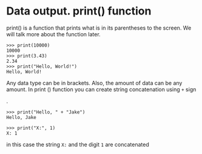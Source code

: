 # Data output. print() function

print() is a function that prints what is in its parentheses to the screen.
We will talk more about the function later.


```
>>> print(10000)
10000
>>> print(3.43)
2.34
>>> print("Hello, World!")
Hello, World!
```

Any data type can be in brackets.
Also, the amount of data can be any amount.
In print () function you can create string concatenation using ```+``` sign

.

```
>>> print("Hello, " + "Jake")
Hello, Jake
```

```
>>> print("X:", 1)
X: 1
```
in this case the string ```X:``` and the digit ```1``` are concatenated
